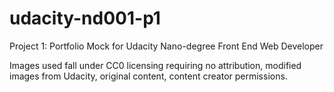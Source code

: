 # udacity-nd001-p1
Project 1: Portfolio Mock for Udacity Nano-degree Front End Web Developer

Images used fall under CC0 licensing requiring no attribution, modified images from Udacity, original content, content creator permissions.
